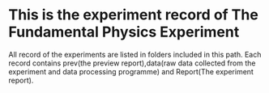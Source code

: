 # This is the experiment record of The Fundamental Physics Experiment
All record of the experiments are listed in folders included in this path.
Each record contains prev(the preview report),data(raw data collected from the experiment and data processing programme) and Report(The experiment report).
